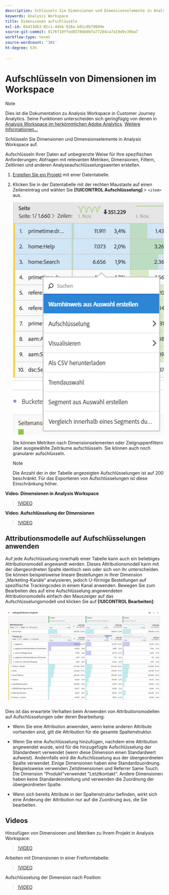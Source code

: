 ```yaml
---
description: Schlüsseln Sie Dimensionen und Dimensionselemente in Analysis Workspace auf.
keywords: Analysis Workspace
title: Dimensionen aufschlüsseln
exl-id: 6b433db3-02c1-4deb-916e-b01c0b79889e
source-git-commit: 0176f10ffed85786b0bfa77204ca7a19d9c39ba7
workflow-type: tm+mt
source-wordcount: '381'
ht-degree: 53%

---
```


# Aufschlüsseln von Dimensionen im Workspace

>[!NOTE]
>
>Dies ist die Dokumentation zu Analysis Workspace in Customer Journey Analytics. Seine Funktionen unterscheiden sich geringfügig von denen in [Analysis Workspace im herkömmlichen Adobe Analytics](https://experienceleague.adobe.com/docs/analytics/analyze/analysis-workspace/home.html?lang=de). [Weitere Informationen...](/help/getting-started/cja-aa.md)

Schlüsseln Sie Dimensionen und Dimensionselemente in Analysis Workspace auf.

Aufschlüsseln Ihrer Daten auf unbegrenzte Weise für Ihre spezifischen Anforderungen; Abfragen mit relevanten Metriken, Dimensionen, Filtern, Zeitlinien und anderen Analyseaufschlüsselungswerten erstellen.

1. [Erstellen Sie ein Projekt](/help/analysis-workspace/home.md) mit einer Datentabelle.
1. Klicken Sie in der Datentabelle mit der rechten Maustaste auf einen Zeileneintrag und wählen Sie **[!UICONTROL Aufschlüsselung]** > *`<item>`* aus.

   ![Ergebnis des Schritts](assets/fa_data_table_actions.png)

   Sie können Metriken nach Dimensionselementen oder Zielgruppenfiltern über ausgewählte Zeiträume aufschlüsseln. Sie können auch noch granularer aufschlüsseln.

   >[!NOTE]
   >
   >Die Anzahl der in der Tabelle angezeigten Aufschlüsselungen ist auf 200 beschränkt. Für das Exportieren von Aufschlüsselungen ist diese Einschränkung höher.

**Video: Dimensionen in Analysis Workspace**

>[!VIDEO](https://video.tv.adobe.com/v/23971)

**Video: Aufschlüsselung der Dimensionen**

>[!VIDEO](https://video.tv.adobe.com/v/23969)

## Attributionsmodelle auf Aufschlüsselungen anwenden

Auf jede Aufschlüsselung innerhalb einer Tabelle kann auch ein beliebiges Attributionsmodell angewandt werden. Dieses Attributionsmodell kann mit der übergeordneten Spalte identisch sein oder sich von ihr unterscheiden. Sie können beispielsweise lineare Bestellungen in Ihrer Dimension „Marketing-Kanäle“ analysieren, jedoch U-förmige Bestellungen auf spezifische Trackingcodes in einem Kanal anwenden. Bewegen Sie zum Bearbeiten des auf eine Aufschlüsselung angewendeten Attributionsmodells einfach den Mauszeiger auf das Aufschlüsselungsmodell und klicken Sie auf **[!UICONTROL Bearbeiten]**:

![Aufschlüsselungseinstellungen](assets/breakdown_settings.png)

Dies ist das erwartete Verhalten beim Anwenden von Attributionsmodellen auf Aufschlüsselungen oder deren Bearbeitung:

* Wenn Sie eine Attribution anwenden, wenn keine anderen Attribute vorhanden sind, gilt die Attribution für die gesamte Spaltenstruktur.

* Wenn Sie eine Aufschlüsselung hinzufügen, nachdem eine Attribution angewendet wurde, wird für die hinzugefügte Aufschlüsselung der Standardwert verwendet (wenn diese Dimension einen Standardwert aufweist). Andernfalls wird die Aufschlüsselung aus der übergeordneten Spalte verwendet. Einige Dimensionen haben eine Standardzuordnung. Beispielsweise verwenden Zeitdimensionen und Referrer Same Touch. Die Dimension &quot;Produkt&quot;verwendet &quot;Letztkontakt&quot;. Andere Dimensionen haben keine Standardeinstellung und verwenden die Zuordnung der übergeordneten Spalte.

* Wenn sich bereits Attribute in der Spaltenstruktur befinden, wirkt sich eine Änderung der Attribution nur auf die Zuordnung aus, die Sie bearbeiten.

## Videos

Hinzufügen von Dimensionen und Metriken zu Ihrem Projekt in Analysis Workspace:

>[!VIDEO](https://video.tv.adobe.com/v/30606)

Arbeiten mit Dimensionen in einer Freiformtabelle:

>[!VIDEO](https://video.tv.adobe.com/v/40179)

Aufschlüsselung der Dimension nach Position:

>[!VIDEO](https://video.tv.adobe.com/v/24033)
